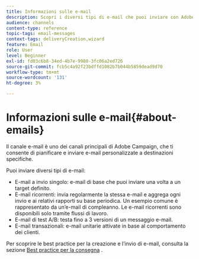 ```yaml
---
title: Informazioni sulle e-mail
description: Scopri i diversi tipi di e-mail che puoi inviare con Adobe Campaign.
audience: channels
content-type: reference
topic-tags: email-messages
context-tags: deliveryCreation,wizard
feature: Email
role: User
level: Beginner
exl-id: fd03c6b8-34ed-4b7e-9980-3fc06a2ed726
source-git-commit: fcb5c4a92f23bdffd1082b7b044b5859dead9d70
workflow-type: tm+mt
source-wordcount: '131'
ht-degree: 3%

---
```


# Informazioni sulle e-mail{#about-emails}

Il canale e-mail è uno dei canali principali di Adobe Campaign, che ti consente di pianificare e inviare e-mail personalizzate a destinazioni specifiche.

Puoi inviare diversi tipi di e-mail:

* E-mail a invio singolo: e-mail di base che puoi inviare una volta a un target definito.
* E-mail ricorrenti: invia regolarmente la stessa e-mail e aggrega ogni invio e ai relativi rapporti su base periodica. Un esempio comune è rappresentato da un’e-mail di compleanno. Le e-mail ricorrenti sono disponibili solo tramite flussi di lavoro.
* E-mail di test A/B: testa fino a 3 versioni di un messaggio e-mail.
* E-mail transazionali: e-mail unitarie attivate in base al comportamento dei clienti.

Per scoprire le best practice per la creazione e l’invio di e-mail, consulta la sezione [Best practice per la consegna](../../sending/using/delivery-best-practices.md) .
